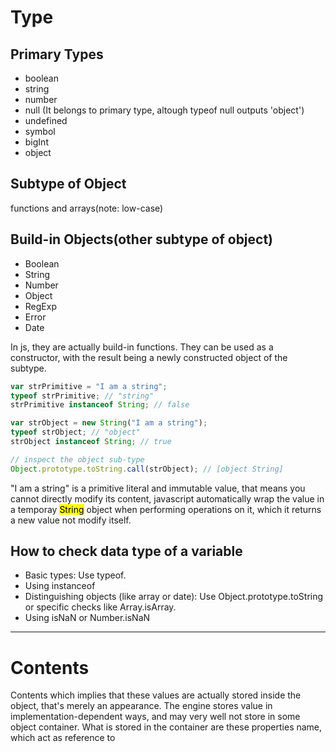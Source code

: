 # Type

## Primary Types

- boolean
- string
- number
- null (It belongs to primary type, altough typeof null outputs 'object')
- undefined
- symbol
- bigInt
- object

## Subtype of Object

functions and arrays(note: low-case)

## Build-in Objects(other subtype of object)

- Boolean
- String
- Number
- Object
- RegExp
- Error
- Date

In js, they are actually build-in functions. They can be used as a constructor, with the result being a newly constructed object of the subtype.

```javascript
var strPrimitive = "I am a string";
typeof strPrimitive; // "string"
strPrimitive instanceof String; // false

var strObject = new String("I am a string");
typeof strObject; // "object"
strObject instanceof String; // true

// inspect the object sub-type
Object.prototype.toString.call(strObject); // [object String]
```

"I am a string" is a primitive literal and immutable value, that means you cannot directly modify its content, javascript automatically wrap the value in a temporay <mark>String</mark> object when performing operations on it, which it returns a new value not modify itself.

## How to check data type of a variable

- Basic types: Use typeof.
- Using instanceof
- Distinguishing objects (like array or date): Use Object.prototype.toString or specific checks like Array.isArray.
- Using isNaN or Number.isNaN

---

# Contents

Contents which implies that these values are actually stored inside the object, that's merely an appearance. The engine stores value in implementation-dependent ways, and may very well not store in some object container. What is stored in the container are these properties name, which act as reference to
